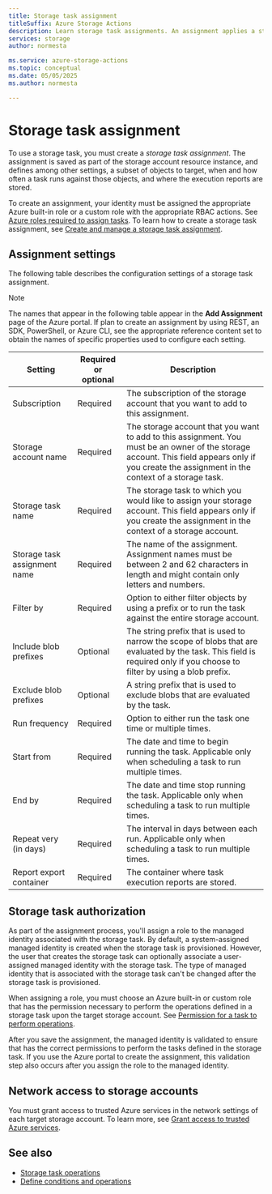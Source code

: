 ```yaml
---
title: Storage task assignment
titleSuffix: Azure Storage Actions
description: Learn storage task assignments. An assignment applies a storage task to the data in a storage account.
services: storage
author: normesta

ms.service: azure-storage-actions
ms.topic: conceptual
ms.date: 05/05/2025
ms.author: normesta

---
```


# Storage task assignment

To use a storage task, you must create a _storage task assignment_. The assignment is saved as part of the storage account resource instance, and defines among other settings, a subset of objects to target, when and how often a task runs against those objects, and where the execution reports are stored. 

To create an assignment, your identity must be assigned the appropriate Azure built-in role or a custom role with the appropriate RBAC actions. See [Azure roles required to assign tasks](storage-task-authorization-roles-assign.md). To learn how to create a storage task assignment, see [Create and manage a storage task assignment](storage-task-assignment-create.md). 

## Assignment settings

The following table describes the configuration settings of a storage task assignment. 

> [!NOTE]
> The names that appear in the following table appear in the **Add Assignment** page of the Azure portal. If plan to create an assignment by using REST, an SDK, PowerShell, or Azure CLI, see the appropriate reference content set to obtain the names of specific properties used to configure each setting.

| Setting | Required or optional | Description |
|--|--|--|
| Subscription | Required | The subscription of the storage account that you want to add to this assignment. |
| Storage account name | Required | The storage account that you want to add to this assignment. You must be an owner of the storage account. This field appears only if you create the assignment in the context of a storage task.|
| Storage task name | Required | The storage task to which you would like to assign your storage account. This field appears only if you create the assignment in the context of a storage account.|  
| Storage task assignment name | Required | The name of the assignment. Assignment names must be between 2 and 62 characters in length and might contain only letters and numbers. |
| Filter by | Required | Option to either filter objects by using a prefix or to run the task against the entire storage account. |
| Include blob prefixes | Optional | The string prefix that is used to narrow the scope of blobs that are evaluated by the task. This field is required only if you choose to filter by using a blob prefix. |
| Exclude blob prefixes | Optional | A string prefix that is used to exclude blobs that are evaluated by the task.  |
| Run frequency | Required | Option to either run the task one time or multiple times. | 
| Start from | Required | The date and time to begin running the task. Applicable only when scheduling a task to run multiple times. |
| End by | Required | The date and time stop running the task. Applicable only when scheduling a task to run multiple times. |
| Repeat very (in days) | Required | The interval in days between each run. Applicable only when scheduling a task to run multiple times. |
| Report export container | Required | The container where task execution reports are stored. |

## Storage task authorization

As part of the assignment process, you'll assign a role to the managed identity associated with the storage task. By default, a system-assigned managed identity is created when the storage task is provisioned. However, the user that creates the storage task can optionally associate a user-assigned managed identity with the storage task. The type of managed identity that is associated with the storage task can't be changed after the storage task is provisioned.

When assigning a role, you must choose an Azure built-in or custom role that has the permission necessary to perform the operations defined in a storage task upon the target storage account. See [Permission for a task to perform operations](storage-task-authorization-roles-assign.md#permission-for-a-task-to-perform-operations).

After you save the assignment, the managed identity is validated to ensure that has the correct permissions to perform the tasks defined in the storage task. If you use the Azure portal to create the assignment, this validation step also occurs after you assign the role to the managed identity.

## Network access to storage accounts

You must grant access to trusted Azure services in the network settings of each target storage account. To learn more, see [Grant access to trusted Azure services](./../storage/common/storage-network-security.md#grant-access-to-trusted-azure-services).

## See also

- [Storage task operations](storage-task-operations.md)
- [Define conditions and operations](storage-task-conditions-operations-edit.md)